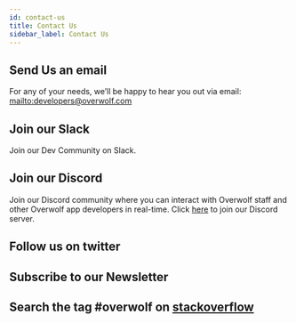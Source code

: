 ```yaml
---
id: contact-us
title: Contact Us
sidebar_label: Contact Us
---
```


## Send Us an email

For any of your needs, we’ll be happy to hear you out via email: [mailto:developers@overwolf.com](developers@overwolf.com)

## Join our Slack
Join our Dev Community on Slack.


## Join our Discord
Join our Discord community where you can interact with Overwolf staff and other Overwolf app developers in real-time.
Click [here](https://discord.gg/cjjrZDp) to join our Discord server.

## Follow us on twitter

## Subscribe to our Newsletter

## Search the tag #overwolf on [stackoverflow](https://stackoverflow.com/questions/tagged/overwolf)